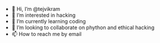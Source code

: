 - 👋 Hi, I’m @tejvikram
- 👀 I’m interested in hacking
- 🌱 I’m currently learning coding
- 💞️ I’m looking to collaborate on phython and ethical hacking
- 📫 How to reach me by email
<!---
tejvikram is a ✨ special ✨ repository because its `README.md` (this file) appears on your GitHub profile.
You can click the Preview link to take a look at your changes.
--->
